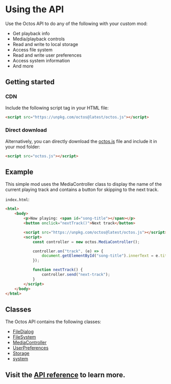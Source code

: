 # Using the API

Use the Octos API to do any of the following with your custom mod:
- Get playback info
- Media/playback controls
- Read and write to local storage
- Access file system
- Read and write user preferences
- Access system information
- And more

## Getting started

### CDN
Include the following script tag in your HTML file:
```html
<script src="https://unpkg.com/octos@latest/octos.js"></script>
```

### Direct download
Alternatively, you can directly download the [octos.js](https://raw.githubusercontent.com/underpig1/octos/master/octos.js) file and include it in your mod folder:
```html
<script src="octos.js"></script>
```

## Example

This simple mod uses the MediaController class to display the name of the current playing track and contains a button for skipping to the next track.

`index.html`:
```html
<html>
    <body>
        <p>Now playing: <span id="song-title"></span></p>
        <button onclick="nextTrack()">Next track</button>

        <script src="https://unpkg.com/octos@latest/octos.js"></script>
        <script>
            const controller = new octos.MediaController();

            controller.on("track", (e) => {
                document.getElementById("song-title").innerText = e.title;
            });

            function nextTrack() {
                controller.send("next-track");
            }
        </script>
    </body>
</html>
```

## Classes

The Octos API contains the following classes:
- [FileDialog](?t=file-dialog)
- [FileSystem](?t=file-system)
- [MediaController](?t=media-controller)
- [UserPreferences](?t=user-preferences)
- [Storage](?t=storage)
- [system](?t=system)

## Visit the [API reference](?t=file-dialog) to learn more.
